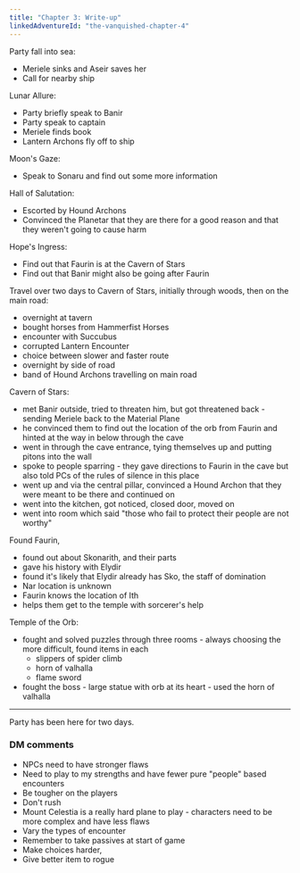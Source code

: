 ```yaml
---
title: "Chapter 3: Write-up"
linkedAdventureId: "the-vanquished-chapter-4"
---
```


Party fall into sea:
 - Meriele sinks and Aseir saves her
 - Call for nearby ship

Lunar Allure:
 - Party briefly speak to Banir
 - Party speak to captain
 - Meriele finds book
 - Lantern Archons fly off to ship

Moon's Gaze:
 - Speak to Sonaru and find out some more information

Hall of Salutation:
 - Escorted by Hound Archons
 - Convinced the Planetar that they are there for a good reason and that
   they weren't going to cause harm

Hope's Ingress:
 - Find out that Faurin is at the Cavern of Stars
 - Find out that Banir might also be going after Faurin

Travel over two days to Cavern of Stars, initially through woods, then
on the main road:
 - overnight at tavern
 - bought horses from Hammerfist Horses
 - encounter with Succubus
 - corrupted Lantern Encounter
 - choice between slower and faster route
 - overnight by side of road
 - band of Hound Archons travelling on main road

Cavern of Stars:
 - met Banir outside, tried to threaten him, but got threatened back -
   sending Meriele back to the Material Plane
 - he convinced them to find out the location of the orb from Faurin and
   hinted at the way in below through the cave
 - went in through the cave entrance, tying themselves up and putting
   pitons into the wall
 - spoke to people sparring - they gave directions to Faurin in the cave
   but also told PCs of the rules of silence in this place
 - went up and via the central pillar, convinced a Hound Archon that
   they were meant to be there and continued on
 - went into the kitchen, got noticed, closed door, moved on
 - went into room which said "those who fail to protect their people are
   not worthy"

Found Faurin,
 - found out about Skonarith, and their parts
 - gave his history with Elydir
 - found it's likely that Elydir already has Sko, the staff of
   domination
 - Nar location is unknown
 - Faurin knows the location of Ith
 - helps them get to the temple with sorcerer's help

Temple of the Orb:
 - fought and solved puzzles through three rooms - always choosing the
   more difficult, found items in each
   - slippers of spider climb
   - horn of valhalla
   - flame sword
 - fought the boss - large statue with orb at its heart - used the horn
   of valhalla

---

Party has been here for two days.

### DM comments

 - NPCs need to have stronger flaws
 - Need to play to my strengths and have fewer pure "people" based
   encounters
 - Be tougher on the players
 - Don't rush
 - Mount Celestia is a really hard plane to play - characters need to be
   more complex and have less flaws
 - Vary the types of encounter
 - Remember to take passives at start of game
 - Make choices harder, 
 - Give better item to rogue

